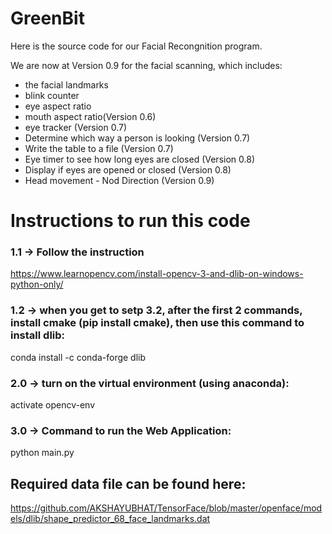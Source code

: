 # GreenBit
Here is the source code for our Facial Recongnition program.

We are now at Version 0.9 for the facial scanning, which includes:
  - the facial landmarks
  - blink counter
  - eye aspect ratio
  - mouth aspect ratio(Version 0.6)
  - eye tracker (Version 0.7)
  - Determine which way a person is looking (Version 0.7)
  - Write the table to a file (Version 0.7)
  - Eye timer to see how long eyes are closed (Version 0.8)
  - Display if eyes are opened or closed (Version 0.8)
  - Head movement - Nod Direction (Version 0.9)

# Instructions to run this code  
### 1.1 -> Follow the instruction
   https://www.learnopencv.com/install-opencv-3-and-dlib-on-windows-python-only/
### 1.2 -> when you get to setp 3.2, after the first 2 commands, install cmake (pip install cmake), then use this command to install dlib: 
  conda install -c conda-forge dlib
### 2.0 -> turn on the virtual environment (using anaconda):
  activate opencv-env
### 3.0 -> Command to run the Web Application:  
  python main.py
## Required data file can be found here:
https://github.com/AKSHAYUBHAT/TensorFace/blob/master/openface/models/dlib/shape_predictor_68_face_landmarks.dat


